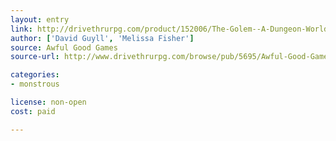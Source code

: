 ```yaml
---
layout: entry
link: http://drivethrurpg.com/product/152006/The-Golem--A-Dungeon-World-Playbook
author: ['David Guyll', 'Melissa Fisher']
source: Awful Good Games
source-url: http://www.drivethrurpg.com/browse/pub/5695/Awful-Good-Games

categories:
- monstrous

license: non-open
cost: paid

---
```

